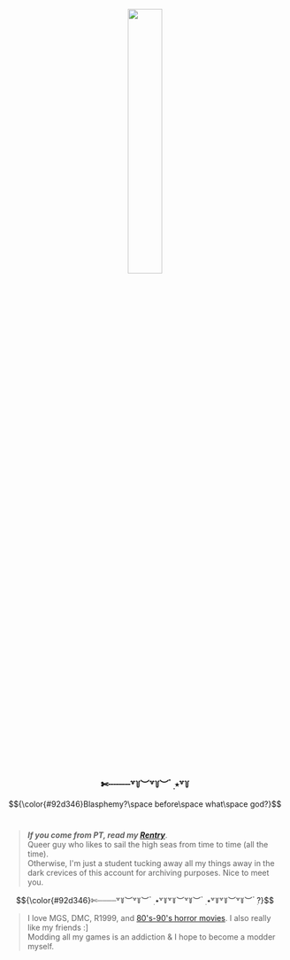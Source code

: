 <!DOCTYPE html>

<p align=center>
  <img src='https://cdn.discordapp.com/attachments/873508544270442546/1260515157168095302/horropediaaa_smaller.png?ex=668f99b8&is=668e4838&hm=37157758ef3d35e18eccbfb1e3bcefc2a6d48564735753bcafadcfb6b8769e69&' width='35%'>
</p>
<h3 id=divide align='center'>
  ✄┈┈┈┈꒷꒦︶꒷꒦︶ ๋ ࣭ ⭑꒷꒦
</h3>
</html>

$${\color{#92d346}Blasphemy?\space before\space what\space god?}$$
<br>
> ***If you come from PT, read my [Rentry](https://rentry.co/enrgyxentry)***. <br>
> Queer guy who likes to sail the high seas from time to time (all the time). <br>
> Otherwise, I'm just a student tucking away all my things away in the dark crevices of this account for archiving purposes. Nice to meet you.

$${\color{#92d346}✄┈┈┈┈꒷꒦︶꒷꒦︶ ๋ ࣭ ⭑꒷꒦꒷꒦︶꒷꒦︶ ๋ ࣭ ⭑꒷꒦꒷꒦︶꒷꒦︶ ๋ ࣭?}$$

> I love MGS, DMC, R1999, and [80's-90's horror movies](https://letterboxd.com/nrgyyyyxvi/).
> I also really like my friends :] <br>
> Modding all my games is an addiction & I hope to become a modder myself.
